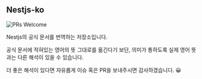 ## Nestjs-ko

![PRs Welcome](https://img.shields.io/badge/PRs-welcome-brightgreen.svg?style=flat-square)

Nestjs의 공식 문서를 번역하는 저장소입니다.

공식 문서에 적혀있는 영어의 뜻 그대로를 옮긴다기 보단, 의미가 통하도록 실제 영어 뜻과는 다른 해석이 있을 수 있습니다.

더 좋은 해석이 있다면 자유롭게 이슈 혹은 PR을 보내주시면 감사하겠습니다. 😀
